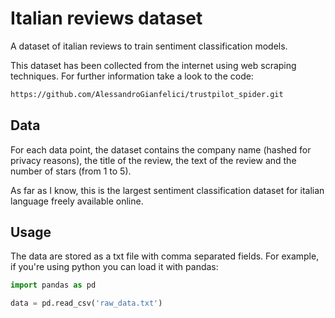 # Italian reviews dataset
A dataset of italian reviews to train sentiment classification models. 

This dataset has been collected from the internet using web scraping techniques. For further information take a look to the code:
```html
https://github.com/AlessandroGianfelici/trustpilot_spider.git
```

## Data

For each data point, the dataset contains the company name (hashed for privacy reasons), the title of the review, the text of the review and the number of stars (from 1 to 5). 

As far as I know, this is the largest sentiment classification dataset for italian language freely available online.

## Usage

The data are stored as a txt file with comma separated fields. For example, if you're using python you can load it with pandas:

```python
import pandas as pd

data = pd.read_csv('raw_data.txt')
```

